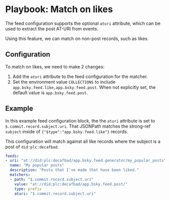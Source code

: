 # Playbook: Match on likes

The feed configuration supports the optional `aturi` attribute, which can be used to extract the post AT-URI from events.

Using this feature, we can match on non-post records, such as likes.

## Configuration

To match on likes, we need to make 2 changes:

1. Add the `aturi` attribute to the feed configuration for the matcher.
2. Set the environment value `COLLECTIONS` to include `app.bsky.feed.like,app.bsky.feed.post`. When not explicitly set, the default value is `app.bsky.feed.post`.

## Example

In this example feed configuration block, the the `aturi` attribute is set to `$.commit.record.subject.uri`. That JSONPath matches the strong-ref `subject` inside of `{"$type":"app.bsky.feed.like"}` records.

This configuration will match against all like records where the subject is a post of `did:plc:decafbad`.

```yaml
feeds:
- uri: "at://did:plc:decafbad/app.bsky.feed.generator/my_popular_posts"
  name: "My popular posts"
  description: "Posts that I've made that have been liked."
  matchers:
  - path: "$.commit.record.subject.uri"
    value: "at://did:plc:decafbad/app.bsky.feed.post/"
    type: prefix
    aturi: "$.commit.record.subject.uri"
```

